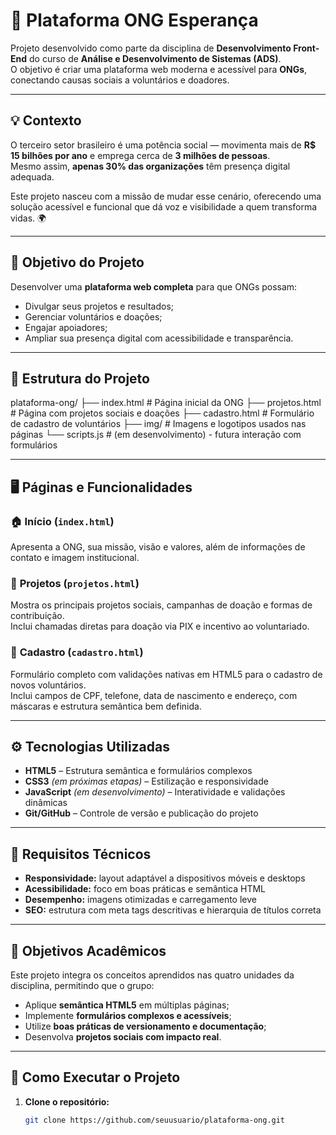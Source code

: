 # 🌱 Plataforma ONG Esperança

Projeto desenvolvido como parte da disciplina de **Desenvolvimento Front-End** do curso de **Análise e Desenvolvimento de Sistemas (ADS)**.  
O objetivo é criar uma plataforma web moderna e acessível para **ONGs**, conectando causas sociais a voluntários e doadores.

---

## 💡 Contexto

O terceiro setor brasileiro é uma potência social — movimenta mais de **R$ 15 bilhões por ano** e emprega cerca de **3 milhões de pessoas**.  
Mesmo assim, **apenas 30% das organizações** têm presença digital adequada.  

Este projeto nasceu com a missão de mudar esse cenário, oferecendo uma solução acessível e funcional que dá voz e visibilidade a quem transforma vidas. 🌍

---

## 🎯 Objetivo do Projeto

Desenvolver uma **plataforma web completa** para que ONGs possam:

- Divulgar seus projetos e resultados;  
- Gerenciar voluntários e doações;  
- Engajar apoiadores;  
- Ampliar sua presença digital com acessibilidade e transparência.

---

## 🧩 Estrutura do Projeto

plataforma-ong/
├── index.html # Página inicial da ONG
├── projetos.html # Página com projetos sociais e doações
├── cadastro.html # Formulário de cadastro de voluntários
├── img/ # Imagens e logotipos usados nas páginas
└── scripts.js # (em desenvolvimento) - futura interação com formulários

---

## 🖥️ Páginas e Funcionalidades

### 🏠 **Início (`index.html`)**
Apresenta a ONG, sua missão, visão e valores, além de informações de contato e imagem institucional.  

### 💬 **Projetos (`projetos.html`)**
Mostra os principais projetos sociais, campanhas de doação e formas de contribuição.  
Inclui chamadas diretas para doação via PIX e incentivo ao voluntariado.  

### 🧍 **Cadastro (`cadastro.html`)**
Formulário completo com validações nativas em HTML5 para o cadastro de novos voluntários.  
Inclui campos de CPF, telefone, data de nascimento e endereço, com máscaras e estrutura semântica bem definida.  

---

## ⚙️ Tecnologias Utilizadas

- **HTML5** – Estrutura semântica e formulários complexos  
- **CSS3** *(em próximas etapas)* – Estilização e responsividade  
- **JavaScript** *(em desenvolvimento)* – Interatividade e validações dinâmicas  
- **Git/GitHub** – Controle de versão e publicação do projeto  

---

## 📱 Requisitos Técnicos

- **Responsividade:** layout adaptável a dispositivos móveis e desktops  
- **Acessibilidade:** foco em boas práticas e semântica HTML  
- **Desempenho:** imagens otimizadas e carregamento leve  
- **SEO:** estrutura com meta tags descritivas e hierarquia de títulos correta  

---

## 🧭 Objetivos Acadêmicos

Este projeto integra os conceitos aprendidos nas quatro unidades da disciplina, permitindo que o grupo:

- Aplique **semântica HTML5** em múltiplas páginas;  
- Implemente **formulários complexos e acessíveis**;  
- Utilize **boas práticas de versionamento e documentação**;  
- Desenvolva **projetos sociais com impacto real**.

---

## 🚀 Como Executar o Projeto

1. **Clone o repositório:**
   ```bash
   git clone https://github.com/seuusuario/plataforma-ong.git
